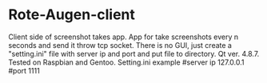 # Rote-Augen-client
Client side of screenshot takes app.
App for take screenshots every n seconds and send it throw tcp socket. There is no GUI, just create a "setting.ini" file with server ip and port and put file to directory.
Qt ver. 4.8.7. Tested on Raspbian and Gentoo.
Setting.ini example
#server ip
127.0.0.1
#port
1111
